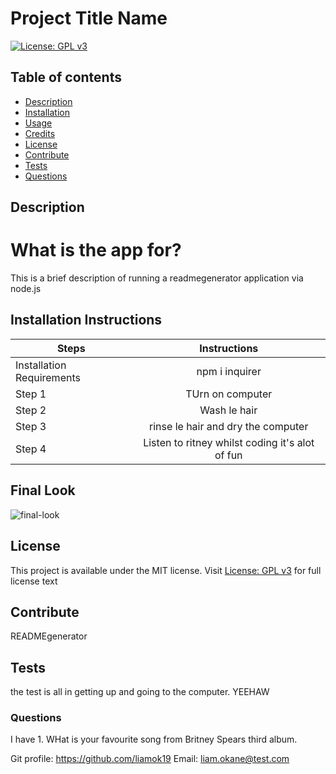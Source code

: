 
# Project Title Name 
[![License: GPL v3](https://img.shields.io/badge/License-GPLv3-green.svg)](https://www.gnu.org/licenses/gpl-3.0)

## Table of contents
- [Description](#description)
- [Installation](#installation)
- [Usage](#usage)
- [Credits](#credits)
- [License](#license)
- [Contribute](#contribute)
- [Tests](#tests)
- [Questions](#questions)

## Description
# What is the app for?
This is a brief description of running a readmegenerator application via node.js

## Installation Instructions
| Steps | Instructions | 
| ------------- |:-------------:| 
| Installation Requirements | npm i inquirer |
| Step 1 | TUrn on computer |
| Step 2 | Wash le hair |
| Step 3 | rinse le hair and dry the computer  |
| Step 4 | Listen to ritney whilst coding it's alot of fun  |


## Final Look
<img src='assets/images/final_look.gif' alt="final-look" >

## License
This project is available under the MIT license. Visit [License: GPL v3](https://www.gnu.org/licenses/gpl-3.0) for full license text

## Contribute
READMEgenerator

## Tests
the test is all in getting up and going to the computer. YEEHAW

### Questions
I have 1. WHat is your favourite song from Britney Spears third album. 

Git profile: https://github.com/liamok19
Email: liam.okane@test.com
